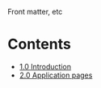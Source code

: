 Front matter, etc

# Contents

* [1.0 Introduction](#1.0-introduction)
* [2.0 Application pages](#1.0-application-pages)
